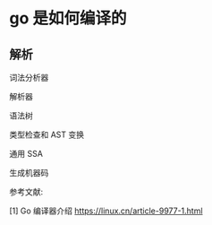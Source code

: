 # go 是如何编译的

## 解析

词法分析器

解析器

语法树

类型检查和 AST 变换

通用 SSA

生成机器码


参考文献: 

[1] Go 编译器介绍 https://linux.cn/article-9977-1.html